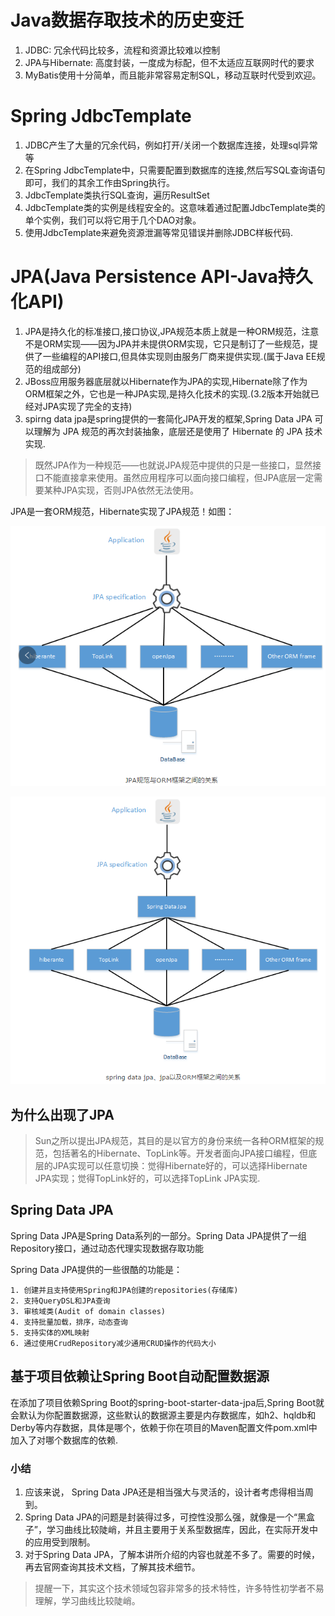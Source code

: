 # Java数据存取技术的历史变迁

1. JDBC: 冗余代码比较多，流程和资源比较难以控制
2. JPA与Hibernate: 高度封装，一度成为标配，但不太适应互联网时代的要求
3. MyBatis使用十分简单，而且能非常容易定制SQL，移动互联时代受到欢迎。

# Spring JdbcTemplate

1. JDBC产生了大量的冗余代码，例如打开/关闭一个数据库连接，处理sql异常等
2. 在Spring JdbcTemplate中，只需要配置到数据库的连接,然后写SQL查询语句即可，我们的其余工作由Spring执行。
3. JdbcTemplate类执行SQL查询，遍历ResultSet
4. JdbcTemplate类的实例是线程安全的。这意味着通过配置JdbcTemplate类的单个实例，我们可以将它用于几个DAO对象。
5. 使用JdbcTemplate来避免资源泄漏等常见错误并删除JDBC样板代码.

# JPA(Java Persistence API-Java持久化API)

1. JPA是持久化的标准接口,接口协议,JPA规范本质上就是一种ORM规范，注意不是ORM实现——因为JPA并未提供ORM实现，它只是制订了一些规范，提供了一些编程的API接口,但具体实现则由服务厂商来提供实现.(属于Java EE规范的组成部分)
2. JBoss应用服务器底层就以Hibernate作为JPA的实现,Hibernate除了作为ORM框架之外，它也是一种JPA实现,是持久化技术的实现.(3.2版本开始就已经对JPA实现了完全的支持)
3. spirng data jpa是spring提供的一套简化JPA开发的框架,Spring Data JPA 可以理解为 JPA 规范的再次封装抽象，底层还是使用了 Hibernate 的 JPA 技术实现.

>既然JPA作为一种规范——也就说JPA规范中提供的只是一些接口，显然接口不能直接拿来使用。虽然应用程序可以面向接口编程，但JPA底层一定需要某种JPA实现，否则JPA依然无法使用。

JPA是一套ORM规范，Hibernate实现了JPA规范！如图：

![](jpa-hibernate.png)

![](jpa-hibernate-springdatajpa.png)

## 为什么出现了JPA

>Sun之所以提出JPA规范，其目的是以官方的身份来统一各种ORM框架的规范，包括著名的Hibernate、TopLink等。开发者面向JPA接口编程，但底层的JPA实现可以任意切换：觉得Hibernate好的，可以选择Hibernate JPA实现；觉得TopLink好的，可以选择TopLink JPA实现.

## Spring Data JPA

Spring Data JPA是Spring Data系列的一部分。Spring Data JPA提供了一组Repository接口，通过动态代理实现数据存取功能

Spring Data JPA提供的一些很酷的功能是：

	1. 创建并且支持使用Spring和JPA创建的repositories(存储库)
	2. 支持QueryDSL和JPA查询
	3. 审核域类(Audit of domain classes)
	4. 支持批量加载，排序，动态查询
	5. 支持实体的XML映射
	6. 通过使用CrudRepository减少通用CRUD操作的代码大小

## 基于项目依赖让Spring Boot自动配置数据源

在添加了项目依赖Spring Boot的spring-boot-starter-data-jpa后,Spring Boot就会默认为你配置数据源，这些默认的数据源主要是内存数据库，如h2、hqldb和Derby等内存数据，具体是哪个，依赖于你在项目的Maven配置文件pom.xml中加入了对哪个数据库的依赖.

### 小结

1. 应该来说， Spring Data JPA还是相当强大与灵活的，设计者考虑得相当周到。
2. Spring Data JPA的问题是封装得过多，可控性没那么强，就像是一个“黑盒子”，学习曲线比较陡峭，并且主要用于关系型数据库，因此，在实际开发中的应用受到限制。
3. 对于Spring Data JPA，了解本讲所介绍的内容也就差不多了。需要的时候， 再去官网查询其技术文档，了解其技术细节。

>提醒一下，其实这个技术领域包容非常多的技术特性，许多特性初学者不易理解，学习曲线比较陡峭。